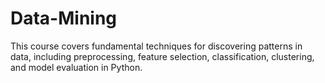 # Data-Mining
This course covers fundamental techniques for discovering patterns in data, including preprocessing, feature selection, classification, clustering, and model evaluation in Python.

